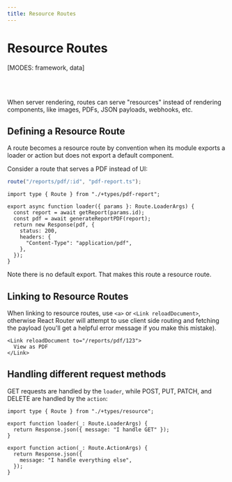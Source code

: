 ```yaml
---
title: Resource Routes
---
```


# Resource Routes

[MODES: framework, data]

<br/>
<br/>

When server rendering, routes can serve "resources" instead of rendering components, like images, PDFs, JSON payloads, webhooks, etc.

## Defining a Resource Route

A route becomes a resource route by convention when its module exports a loader or action but does not export a default component.

Consider a route that serves a PDF instead of UI:

```ts
route("/reports/pdf/:id", "pdf-report.ts");
```

```tsx filename=pdf-report.ts
import type { Route } from "./+types/pdf-report";

export async function loader({ params }: Route.LoaderArgs) {
  const report = await getReport(params.id);
  const pdf = await generateReportPDF(report);
  return new Response(pdf, {
    status: 200,
    headers: {
      "Content-Type": "application/pdf",
    },
  });
}
```

Note there is no default export. That makes this route a resource route.

## Linking to Resource Routes

When linking to resource routes, use `<a>` or `<Link reloadDocument>`, otherwise React Router will attempt to use client side routing and fetching the payload (you'll get a helpful error message if you make this mistake).

```tsx
<Link reloadDocument to="/reports/pdf/123">
  View as PDF
</Link>
```

## Handling different request methods

GET requests are handled by the `loader`, while POST, PUT, PATCH, and DELETE are handled by the `action`:

```tsx
import type { Route } from "./+types/resource";

export function loader(_: Route.LoaderArgs) {
  return Response.json({ message: "I handle GET" });
}

export function action(_: Route.ActionArgs) {
  return Response.json({
    message: "I handle everything else",
  });
}
```
